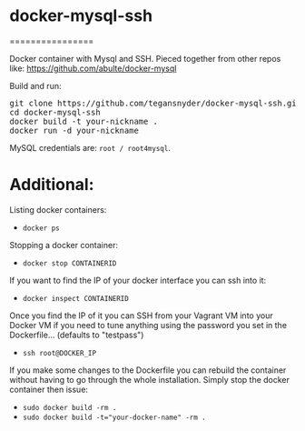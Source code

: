 # docker-mysql-ssh
================

Docker container with Mysql and SSH. Pieced together from other repos like: https://github.com/abulte/docker-mysql

Build and run:
<pre>
git clone https://github.com/tegansnyder/docker-mysql-ssh.git
cd docker-mysql-ssh
docker build -t your-nickname .
docker run -d your-nickname
</pre>

MySQL credentials are: `root / root4mysql`.

Additional:
========================

Listing docker containers:
* `docker ps`

Stopping a docker container:
* `docker stop CONTAINERID`

If you want to find the IP of your docker interface you can ssh into it:
* `docker inspect CONTAINERID`

Once you find the IP of it you can SSH from your Vagrant VM into your Docker VM if you need to tune anything using the password you set in the Dockerfile... (defaults to "testpass")
* `ssh root@DOCKER_IP`

If you make some changes to the Dockerfile you can rebuild the container without having to go through the whole installation. Simply stop the docker container then issue:
* `sudo docker build -rm .`
* `sudo docker build -t="your-docker-name" -rm .`
